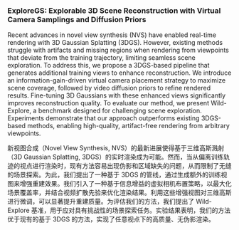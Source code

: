 ### ExploreGS: Explorable 3D Scene Reconstruction with Virtual Camera Samplings and Diffusion Priors

Recent advances in novel view synthesis (NVS) have enabled real-time rendering with 3D Gaussian Splatting (3DGS). However, existing methods struggle with artifacts and missing regions when rendering from viewpoints that deviate from the training trajectory, limiting seamless scene exploration. To address this, we propose a 3DGS-based pipeline that generates additional training views to enhance reconstruction. We introduce an information-gain-driven virtual camera placement strategy to maximize scene coverage, followed by video diffusion priors to refine rendered results. Fine-tuning 3D Gaussians with these enhanced views significantly improves reconstruction quality. To evaluate our method, we present Wild-Explore, a benchmark designed for challenging scene exploration. Experiments demonstrate that our approach outperforms existing 3DGS-based methods, enabling high-quality, artifact-free rendering from arbitrary viewpoints.

新视图合成（Novel View Synthesis, NVS）的最新进展使得基于三维高斯溅射（3D Gaussian Splatting, 3DGS）的实时渲染成为可能。然而，当从偏离训练轨迹的视点进行渲染时，现有方法容易出现伪影和区域缺失的问题，从而限制了无缝的场景探索。为此，我们提出了一种基于 3DGS 的管线，通过生成额外的训练视图来增强重建效果。我们引入了一种基于信息增益的虚拟相机布置策略，以最大化场景覆盖率，并结合视频扩散先验来优化渲染结果。利用这些增强视图对三维高斯进行微调，可以显著提升重建质量。为评估我们的方法，我们提出了 Wild-Explore 基准，用于应对具有挑战性的场景探索任务。实验结果表明，我们的方法优于现有的基于 3DGS 的方法，实现了任意视点下的高质量、无伪影渲染。
